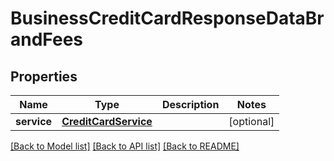 # BusinessCreditCardResponseDataBrandFees

## Properties
Name | Type | Description | Notes
------------ | ------------- | ------------- | -------------
**service** | [**CreditCardService**](CreditCardService.md) |  | [optional] 

[[Back to Model list]](../README.md#documentation-for-models) [[Back to API list]](../README.md#documentation-for-api-endpoints) [[Back to README]](../README.md)

